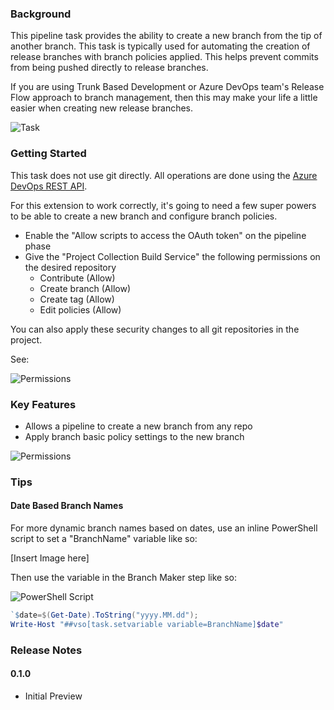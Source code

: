 ### Background

This pipeline task provides the ability to create a new branch from the tip of another branch. This task is typically used for automating the creation of release branches with branch policies applied. This helps prevent commits from being pushed directly to release branches.

If you are using Trunk Based Development or Azure DevOps team's Release Flow approach to branch management, then this may make your life a little easier when creating new release branches.

<img src="https://raw.githubusercontent.com/kerwinc/VSTSTasks/feature/BranchMaker/src/BranchMaker/images/branchMaker_Task.png" alt="Task" style=""/>

### Getting Started

This task does not use git directly. All operations are done using the [Azure DevOps REST API](https://docs.microsoft.com/en-us/rest/api/azure/devops/?view=azure-devops-rest-5.0 "Azure DevOps REST API").

For this extension to work correctly, it's going to need a few super powers to be able to create a new branch and configure branch policies.
- Enable the "Allow scripts to access the OAuth token" on the pipeline phase
- Give the "Project Collection Build Service" the following permissions on the desired repository
    - Contribute (Allow)
    - Create branch (Allow)
    - Create tag (Allow)
    - Edit policies (Allow)

You can also apply these security changes to all git repositories in the project.

See:

<img src="https://raw.githubusercontent.com/kerwinc/VSTSTasks/feature/BranchMaker/src/BranchMaker/images/branchMaker_OAuthUserPermissions.png" alt="Permissions" style=""/>

### Key Features

- Allows a pipeline to create a new branch from any repo
- Apply branch basic policy settings to the new branch

<img src="https://raw.githubusercontent.com/kerwinc/VSTSTasks/feature/BranchMaker/src/BranchMaker/images/branchMaker_SetBranchPolicy.png" alt="Permissions" style=""/>

### Tips

#### Date Based Branch Names

For more dynamic branch names based on dates, use an inline PowerShell script to set a "BranchName" variable like so:

[Insert Image here]

Then use the variable in the Branch Maker step like so:

<img src="https://raw.githubusercontent.com/kerwinc/VSTSTasks/feature/BranchMaker/src/BranchMaker/images/BranchMaker_PowerShell_SetBranchNumber.png" alt="PowerShell Script" style=""/>

```powershell
`$date=$(Get-Date).ToString("yyyy.MM.dd");
Write-Host "##vso[task.setvariable variable=BranchName]$date"
````

### Release Notes

#### 0.1.0

- Initial Preview
